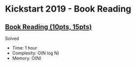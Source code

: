 # Kickstart 2019 - Book Reading

## [Book Reading (10pts, 15pts)](https://codingcompetitions.withgoogle.com/kickstart/round/0000000000050e02/000000000018fd0d)

Solved

* Time: 1 hour
* Complexity: O(N log N)
* Memory: O(N)
